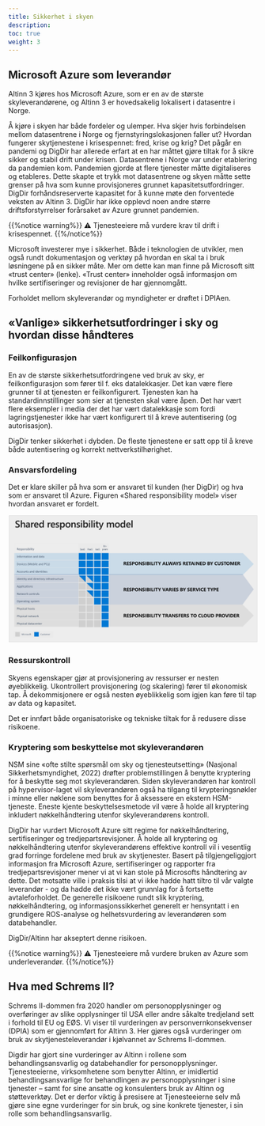 ```yaml
---
title: Sikkerhet i skyen
description: 
toc: true
weight: 3
---
```


## Microsoft Azure som leverandør

Altinn 3 kjøres hos Microsoft Azure, som er en av de største skyleverandørene, og Altinn 3 er hovedsakelig lokalisert i datasentre i Norge.

Å kjøre i skyen har både fordeler og ulemper. Hva skjer hvis forbindelsen mellom datasentrene i Norge og fjernstyringslokasjonen faller ut?
Hvordan fungerer skytjenestene i krisespennet: fred, krise og krig?
Det pågår en pandemi og DigDir har allerede erfart at en har måttet gjøre tiltak for å sikre sikker og stabil drift under krisen.
Datasentrene i Norge var under etablering da pandemien kom. Pandemien gjorde at flere tjenester måtte digitaliseres og etableres.
Dette skapte et trykk mot datasentrene og skyen måtte sette grenser på hva som kunne provisjoneres grunnet kapasitetsutfordringer.
DigDir forhåndsreserverte kapasitet for å kunne møte den forventede veksten av Altinn 3.
DigDir har ikke opplevd noen andre større driftsforstyrrelser forårsaket av Azure grunnet pandemien.  

{{%notice warning%}}
⚠ Tjenesteeiere må vurdere krav til drift i krisespennet.
{{%/notice%}}

Microsoft investerer mye i sikkerhet. Både i teknologien de utvikler,
men også rundt dokumentasjon og verktøy på hvordan en skal ta i bruk løsningene på en sikker måte.
Mer om dette kan man finne på Microsoft sitt «trust center» (lenke).
«Trust center» inneholder også informasjon om hvilke sertifiseringer og revisjoner de har gjennomgått. 

Forholdet mellom skyleverandør og myndigheter er drøftet i DPIAen.

## «Vanlige» sikkerhetsutfordringer i sky og hvordan disse håndteres

### Feilkonfigurasjon

En av de største sikkerhetsutfordringene ved bruk av sky, er feilkonfigurasjon som fører til f. eks datalekkasjer.
Det kan være flere grunner til at tjenesten er feilkonfigurert. Tjenesten kan ha standardinnstillinger
som sier at tjenesten skal være åpen. Det har vært flere eksempler i media der det har vært datalekkasje som fordi
lagringstjenester ikke har vært konfigurert til å kreve autentisering (og autorisasjon).

DigDir tenker sikkerhet i dybden. De fleste tjenestene er satt opp til å kreve både autentisering og korrekt nettverkstilhørighet.

### Ansvarsfordeling

Det er klare skiller på hva som er ansvaret til kunden (her DigDir) og hva som er ansvaret til Azure.
Figuren «Shared responsibility model» viser hvordan ansvaret er fordelt.

![Shared responsibility model](shared-responsibility-model.png "Figur 1 - Ansvarsfordeling mellom kunden og skyleverandøren (Azure, 2019)")

### Ressurskontroll

Skyens egenskaper gjør at provisjonering av ressurser er nesten øyeblikkelig.
Ukontrollert provisjonering (og skalering) fører til økonomisk tap.
Å dekommisjonere er også nesten øyeblikkelig som igjen kan føre til tap av data og kapasitet.

Det er innført både organisatoriske og tekniske tiltak for å redusere disse risikoene.   

### Kryptering som beskyttelse mot skyleverandøren

NSM sine «ofte stilte spørsmål om sky og tjenesteutsetting» (Nasjonal Sikkerhetsmyndighet, 2022) drøfter problemstillingen
å benytte kryptering for å beskytte seg mot skyleverandøren. Siden skyleverandøren har kontroll på hypervisor-laget
vil skyleverandøren også ha tilgang til krypteringsnøkler i minne eller nøklene som benyttes for å aksessere en ekstern HSM-tjeneste.
Eneste kjente beskyttelsesmetode vil være å holde all kryptering inkludert nøkkelhåndtering utenfor skyleverandørens kontroll.

DigDir har vurdert Microsoft Azure sitt regime for nøkkelhåndtering, sertifiseringer og tredjepartsrevisjoner.
Å holde all kryptering og nøkkelhåndtering utenfor skyleverandørens effektive kontroll vil i vesentlig grad forringe fordelene med bruk av skytjenester.
Basert på tilgjengeliggjort informasjon fra Microsoft Azure, sertifiseringer og rapporter fra tredjepartsrevisjoner
mener vi at vi kan stole på Microsofts håndtering av dette. Det motsatte ville i praksis tilsi at vi ikke hadde hatt
tiltro til vår valgte leverandør - og da hadde det ikke vært grunnlag for å fortsette avtaleforholdet.
De generelle risikoene rundt slik kryptering, nøkkelhåndtering, og informasjonssikkerhet generelt
er hensyntatt i en grundigere ROS-analyse og helhetsvurdering av leverandøren som databehandler. 

DigDir/Altinn har akseptert denne risikoen.

{{%notice warning%}}
⚠ Tjenesteeiere må vurdere bruken av Azure som underleverandør.
{{%/notice%}}


## Hva med Schrems II?

Schrems II-dommen fra 2020 handler om personopplysninger og overføringer av slike opplysninger
til USA eller andre såkalte tredjeland sett i forhold til EU og EØS. 
Vi viser til vurderingen av personvernkonsekvenser (DPIA) som er gjennomført for Altinn 3.
Her gjøres også vurderinger om bruk av skytjenesteleverandør i kjølvannet av Schrems II-dommen.

Digdir har gjort sine vurderinger av Altinn i rollene som behandlingsansvarlig og databehandler for personopplysninger.
Tjenesteeierne, virksomhetene som benytter Altinn, er imidlertid behandlingsansvarlige for
behandlingen av personopplysninger i sine tjenester – samt for sine ansatte og konsulenters bruk av Altinn og støtteverktøy.
Det er derfor viktig å presisere at Tjenesteeierne selv må gjøre sine egne vurderinger for sin bruk,
og sine konkrete tjenester, i sin rolle som behandlingsansvarlig. 
